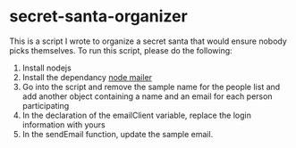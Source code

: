 # secret-santa-organizer
This is a script I wrote to organize a secret santa that would ensure nobody picks themselves.
To run this script, please do the following:
1) Install nodejs
2) Install the dependancy <a href = "https://nodemailer.com/about/">node mailer</a>
3) Go into the script and remove the sample name for the people list and add another object containing a name and an email for each person participating
4) In the declaration of the emailClient variable, replace the login information with yours
5) In the sendEmail function, update the sample email.
